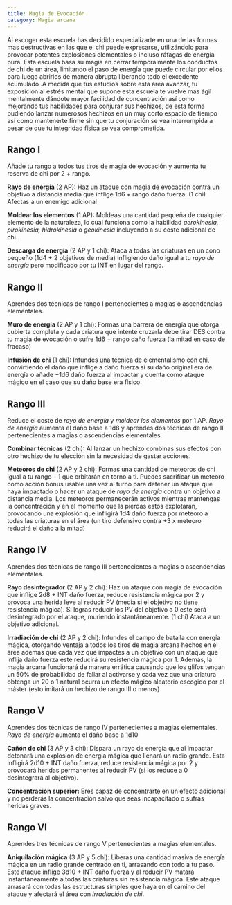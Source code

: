 ```yaml
---
title: Magia de Evocación
category: Magia arcana
---
```


Al escoger esta escuela has decidido especializarte en una de las formas mas destructivas en las que el chi puede expresarse, utilizándolo para provocar potentes explosiones elementales o incluso ráfagas de energía pura. Esta escuela basa su magia en cerrar temporalmente los conductos de chi de un área, limitando el paso de energía que puede circular por ellos para luego abrirlos de manera abrupta liberando todo el excedente acumulado .A medida que tus estudios sobre esta área avanzar, tu exposición al estrés mental que supone esta escuela te vuelve mas ágil mentalmente dándote mayor facilidad de concentración así como mejorando tus habilidades para conjurar sus hechizos, de esta forma pudiendo lanzar numerosos hechizos en un muy corto espacio de tiempo así como mantenerte firme sin que tu conjuración se vea interrumpida a pesar de que tu integridad física se vea comprometida.

## Rango I

Añade tu rango a todos tus tiros de magia de evocación y aumenta tu reserva de chi por 2 + rango.

**Rayo de energía** (2 AP): Haz un ataque con magia de evocación contra un objetivo a distancia media que inflige 1d6 + rango daño fuerza. (1 chi) Afectas a un enemigo adicional

**Moldear los elementos** (1 AP): Moldeas una cantidad pequeña de cualquier elemento de la naturaleza, lo cual funciona como la habilidad *aerokinesia, pirokinesia, hidrokinesia* o *geokinesia* incluyendo a su coste adicional de chi.

**Descarga de energía** (2 AP y 1 chi): Ataca a todas las criaturas en un cono pequeño (1d4 + 2 objetivos de media) infligiendo daño igual a tu *rayo de energía* pero modificado por tu INT en lugar del rango. 

## Rango II

Aprendes dos técnicas de rango I pertenecientes a magias o ascendencias elementales. 

**Muro de energía** (2 AP y 1 chi): Formas una barrera de energía que otorga cubierta completa y cada criatura que intente cruzarla debe tirar DES contra tu magia de evocación o sufre 1d6 + rango daño fuerza (la mitad en caso de fracaso)

**Infusión de chi** (1 chi): Infundes una técnica de elementalismo con chi, convirtiendo el daño que inflige a daño fuerza si su daño original era de energía o añade +1d6 daño fuerza al impactar y cuenta como ataque mágico en el caso que su daño base era físico.

## Rango III  

Reduce el coste de *rayo de energía* y *moldear los elementos* por 1 AP. *Rayo de energía* aumenta el daño base a 1d8 y aprendes dos técnicas de rango II pertenecientes a magias o ascendencias elementales. 

**Combinar técnicas** (2 chi): Al lanzar un hechizo combinas sus efectos con otro hechizo de tu elección sin la necesidad de gastar acciones. 

**Meteoros de chi** (2 AP y 2 chi): Formas una cantidad de meteoros de chi igual a tu rango – 1 que orbitarán en torno a ti. Puedes sacrificar un meteoro como acción bonus usable una vez al turno para detener un ataque que haya impactado o hacer un ataque de *rayo de energía* contra un objetivo a distancia media. Los meteoros permanecerán activos mientras mantengas la concentración y en el momento que la pierdas estos explotarán, provocando una explosión que infligirá 1d4 daño fuerza por meteoro a todas las criaturas en el área (un tiro defensivo contra +3 x meteoro reducirá el daño a la mitad)

## Rango IV  

Aprendes dos técnicas de rango III pertenecientes a magias o ascendencias elementales. 

**Rayo desintegrador** (2 AP y 2 chi): Haz un ataque con magia de evocación que inflige 2d8 + INT daño fuerza, reduce resistencia mágica por 2 y provoca una herida leve al reducir PV (media si el objetivo no tiene resistencia mágica). Si logras reducir los PV del objetivo a 0 este será desintegrado por el ataque, muriendo instantáneamente. (1 chi) Ataca a un objetivo adicional.

**Irradiación de chi** (2 AP y 2 chi): Infundes el campo de batalla con energía mágica, otorgando ventaja a todos los tiros de magia arcana hechos en el área además que cada vez que impactes a un objetivo con un ataque que inflija daño fuerza este reducirá su resistencia mágica por 1. Además, la magia arcana funcionará de manera errática causando que los glifos tengan un 50% de probabilidad de fallar al activarse y cada vez que una criatura obtenga un 20 o 1 natural ocurra un efecto mágico aleatorio escogido por el máster (esto imitará un hechizo de rango III o menos) 

## Rango V   

Aprendes dos técnicas de rango IV pertenecientes a magias elementales. *Rayo de energía* aumenta el daño base a 1d10

**Cañón de chi** (3 AP y 3 chi): Dispara un rayo de energía que al impactar detonará una explosión de energía mágica que llenará un radio grande. Esta infligirá 2d10 + INT daño fuerza, reduce resistencia mágica por 2 y provocará heridas permanentes al reducir PV (si los reduce a 0 desintegrará al objetivo).

**Concentración superior:** Eres capaz de concentrarte en un efecto adicional y no perderás la concentración salvo que seas incapacitado o sufras heridas graves.

## Rango VI

Aprendes tres técnicas de rango V pertenecientes a magias elementales. 

**Aniquilación mágica** (3 AP y 5 chi): Liberas una cantidad masiva de energía mágica en un radio grande centrado en ti, arrasando con todo a tu paso. Este ataque inflige 3d10 + INT daño fuerza y al reducir PV matará instantáneamente a todas las criaturas sin resistencia mágica. Este ataque arrasará con todas las estructuras simples que haya en el camino del ataque y afectará el área con *irradiación de chi*.